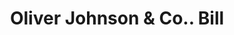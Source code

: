 ---
doi: 10.7916/D8DN5H7J
date_other: '1870'
date_other_textual: 1870-1879
form: printed ephemera
genre:
- Invoices
name:
- Oliver Johnson & Co.
object_in_context_url: https://biggert.cul.columbia.edu/items/view/ave_biggert_01713
subject_hierarchical_geographic:
- Providence, Rhode Island, United States
subject_name:
- Oliver Johnson & Co.
title: Oliver Johnson & Co.. Bill
sort_title: Oliver Johnson & Co.. Bill
call_number: ave_biggert_01713
coordinates:
- 41.82361111111111,-71.42222222222223
pid: ave_biggert_01713
identifiers: ave_biggert_01713
permalink: /biggert/ave_biggert_01713/
layout: iiif-image-page
---